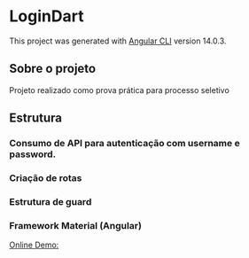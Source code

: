 # LoginDart

This project was generated with [Angular CLI](https://github.com/angular/angular-cli) version 14.0.3.

## Sobre o projeto

Projeto realizado como prova prática para processo seletivo

## Estrutura

### Consumo de API para autenticação com username e password.
### Criação de rotas
### Estrutura de guard
### Framework Material (Angular)

<a href="https://dart.viploja.com.br/" target="_blank">Online Demo: </a>